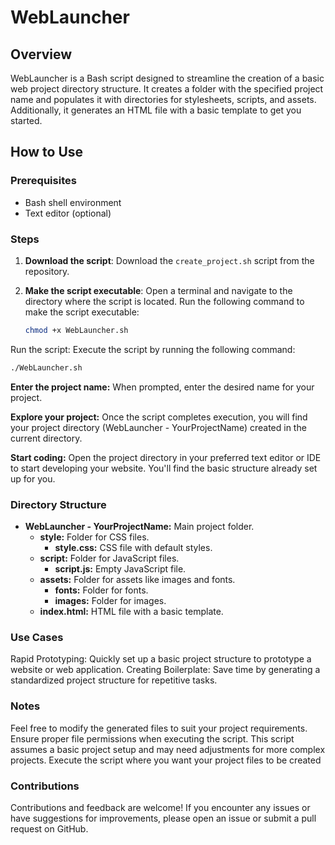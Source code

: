# WebLauncher

## Overview
WebLauncher is a Bash script designed to streamline the creation of a basic web project directory structure. It creates a folder with the specified project name and populates it with directories for stylesheets, scripts, and assets. Additionally, it generates an HTML file with a basic template to get you started.

## How to Use

### Prerequisites
- Bash shell environment
- Text editor (optional)

### Steps
1. **Download the script**: Download the `create_project.sh` script from the repository.

2. **Make the script executable**: Open a terminal and navigate to the directory where the script is located. Run the following command to make the script executable:
   ```bash
   chmod +x WebLauncher.sh
Run the script: Execute the script by running the following command:
```bash
./WebLauncher.sh
```

**Enter the project name:** When prompted, enter the desired name for your project.

**Explore your project:** Once the script completes execution, you will find your project directory (WebLauncher - YourProjectName) created in the current directory.

**Start coding:** Open the project directory in your preferred text editor or IDE to start developing your website. You'll find the basic structure already set up for you.

### Directory Structure
- **WebLauncher - YourProjectName:** Main project folder.
  - **style:** Folder for CSS files.
    - **style.css:** CSS file with default styles.
  - **script:** Folder for JavaScript files.
    - **script.js:** Empty JavaScript file.
  - **assets:** Folder for assets like images and fonts.
    - **fonts:** Folder for fonts.
    - **images:** Folder for images.
  - **index.html:** HTML file with a basic template.
  
### Use Cases
Rapid Prototyping: Quickly set up a basic project structure to prototype a website or web application.
Creating Boilerplate: Save time by generating a standardized project structure for repetitive tasks.
  
### Notes
Feel free to modify the generated files to suit your project requirements.
Ensure proper file permissions when executing the script.
This script assumes a basic project setup and may need adjustments for more complex projects.
Execute the script where you want your project files to be created
  
### Contributions
Contributions and feedback are welcome! If you encounter any issues or have suggestions for improvements, please open an issue or submit a pull request on GitHub.
  
